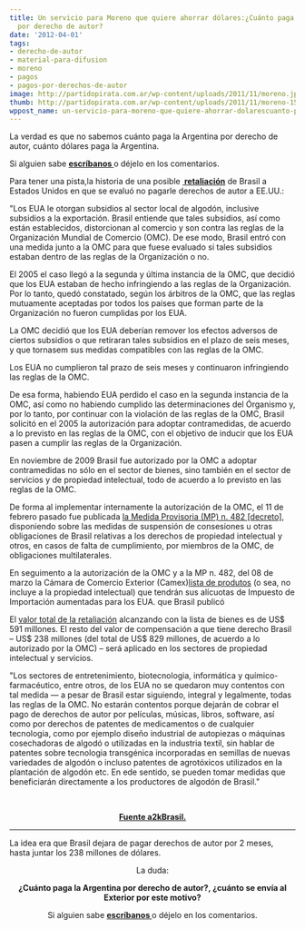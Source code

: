 ```yaml
---
title: Un servicio para Moreno que quiere ahorrar dólares:¿Cuánto paga la Argentina
  por derecho de autor?
date: '2012-04-01'
tags:
- derecho-de-autor
- material-para-difusion
- moreno
- pagos
- pagos-por-derechos-de-autor
image: http://partidopirata.com.ar/wp-content/uploads/2011/11/moreno.jpg
thumb: http://partidopirata.com.ar/wp-content/uploads/2011/11/moreno-150x150.jpg
wppost_name: un-servicio-para-moreno-que-quiere-ahorrar-dolarescuanto-paga-la-argentina-por-derecho-de-autor
---
```


La verdad es que no sabemos cuánto paga la Argentina por derecho de autor, cuánto dólares paga la Argentina.

Si alguien sabe <strong><a href="http://partidopirata.com.ar/contacto" target="_blank">escríbanos </a></strong>o déjelo en los comentarios.

Para tener una pista,la historia de una posible <strong><a href="http://www.significadode.org/retaliaci%F3n.htm" target="_blank"> retaliación</a></strong> de Brasil a Estados Unidos en que se evaluó no pagarle derechos de autor a EE.UU.:

"Los EUA le otorgan subsidios al sector local de algodón, inclusive subsidios a la exportación. Brasil entiende que tales subsidios, así como están establecidos, distorcionan al comercio y son contra las reglas de la Organización Mundial de Comercio (OMC). De ese modo, Brasil entró con una medida junto a la OMC para que fuese evaluado si tales subsidios estaban dentro de las reglas de la Organización o no.

El 2005 el caso llegó a la segunda y última instancia de la OMC, que decidió que los EUA estaban de hecho infringiendo a las reglas de la Organización. Por lo tanto, quedó constatado, según los árbitros de la OMC, que las reglas mutuamente aceptadas por todos los países que forman parte de la Organización no fueron cumplidas por los EUA.

La OMC decidió que los EUA deberían remover los efectos adversos de ciertos subsidios o que retiraran tales subsidios en el plazo de seis meses, y que tornasem sus medidas compatibles con las reglas de la OMC.

Los EUA no cumplieron tal prazo de seis meses y continuaron infringiendo las reglas de la OMC.

De esa forma, habiendo EUA perdido el caso en la segunda instancia de la OMC, así como no habiendo cumplido las determinaciones del Órganismo y, por lo tanto, por continuar con la violación de las reglas de la OMC, Brasil solicitó en el 2005 la autorización para adoptar contramedidas, de acuerdo a lo previsto en las reglas de la OMC, con el objetivo de inducir que los EUA pasen a cumplir las reglas de la Organización.

En noviembre de 2009 Brasil fue autorizado por la OMC a adoptar contramedidas no sólo en el sector de bienes, sino también en el sector de servicios y de propiedad intelectual, todo de acuerdo a lo previsto en las reglas de la OMC.

De forma al implementar internamente la autorización de la OMC, el 11 de febrero pasado fue publicada <a href="http://www.planalto.gov.br/ccivil_03/_Ato2007-2010/2010/Mpv/482.htm" target="_blank">la Medida Provisoria (MP) n. 482 [decreto]</a>, disponiendo sobre las medidas de suspensión de consesiones u otras obligaciones de Brasil relativas a los derechos de propiedad intelectual y otros, en casos de falta de cumplimiento, por miembros de la OMC, de obligaciones multilaterales.

En seguimento a la autorización de la OMC y a la MP n. 482, del 08 de marzo la Cámara de Comercio Exterior (Camex)<a href="http://www.mdic.gov.br/arquivos/dwnl_1268063292.pdf" target="_blank">lista de produtos</a> (o sea, no incluye a la propiedad intelectual) que tendrán sus alícuotas de Impuesto de Importación aumentadas para los EUA. que Brasil publicó

El <a href="http://www.guiadenegociosbrasil.com.br/blog/?p=1373" target="_blank">valor total de la retaliación</a> alcanzando con la lista de bienes es de US$ 591 millones. El resto del valor de compensación a que tiene derecho Brasil – US$ 238 millones (del total de US$ 829 millones, de acuerdo a lo autorizado por la OMC) – será aplicado en los sectores de propiedad intelectual y servicios.

"Los sectores de entretenimiento, biotecnologia, informática y químico-farmacéutico, entre otros, de los EUA no se quedaron muy contentos con tal medida — a pesar de Brasil estar siguiendo, integral y legalmente, todas las reglas de la OMC. No estarán contentos porque dejarán de cobrar el pago de derechos de autor por películas, músicas, libros, software, así como por derechos de patentes de medicamentos o de cualquier tecnologia, como por ejemplo diseño industrial de autopiezas o máquinas cosechadoras de algodó o utilizadas en la industria textil, sin hablar de patentes sobre tecnologia transgénica incorporadas en semillas de nuevas variedades de algodón o incluso patentes de agrotóxicos utilizados en la plantación de algodón etc. En ede sentido, se pueden tomar medidas que beneficiarán directamente a los productores de algodón de Brasil."

&nbsp;
<p style="text-align: center;"><strong><a href="http://www.a2kbrasil.org.br/wordpress/lang/pt-br/2010/03/entenda-o-caso-da-retaliacao-cruzada-em-propriedade-intelectual-da-omc/" target="_blank">Fuente a2kBrasil.</a></strong></p>


<hr />

La idea era que Brasil dejara de pagar derechos de autor por 2 meses, hasta juntar los 238 millones de dólares.
<p style="text-align: center;">La duda:</p>
<p style="text-align: center;"><strong>¿Cuánto paga la Argentina por derecho de autor?, ¿cuánto se envía al Exterior por este motivo?</strong></p>
<p style="text-align: center;">Si alguien sabe <strong><a href="http://partidopirata.com.ar/contacto" target="_blank">escríbanos </a></strong>o déjelo en los comentarios.</p>
